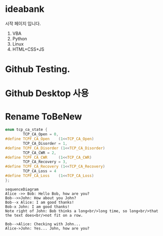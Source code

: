 # ideabank
시작 페이지 입니다. 
1. VBA
2. Python
3. Linux
4. HTML+CSS+JS

# Github Testing. 
# Github Desktop 사용 
# Rename ToBeNew

```c
enum tcp_ca_state {
        TCP_CA_Open = 0,
#define TCPF_CA_Open    (1<<TCP_CA_Open)
        TCP_CA_Disorder = 1,
#define TCPF_CA_Disorder (1<<TCP_CA_Disorder)
        TCP_CA_CWR = 2,
#define TCPF_CA_CWR     (1<<TCP_CA_CWR)
        TCP_CA_Recovery = 3,
#define TCPF_CA_Recovery (1<<TCP_CA_Recovery)
        TCP_CA_Loss = 4
#define TCPF_CA_Loss    (1<<TCP_CA_Loss)
};
```
```mermaid
sequenceDiagram
Alice ->> Bob: Hello Bob, how are you?
Bob-->>John: How about you John?
Bob--x Alice: I am good thanks!
Bob-x John: I am good thanks!
Note right of John: Bob thinks a long<br/>long time, so long<br/>that the text does<br/>not fit on a row.

Bob-->Alice: Checking with John...
Alice->John: Yes... John, how are you?

